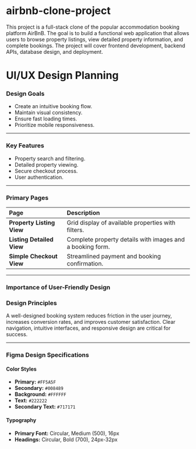 # airbnb-clone-project
This project is a full-stack clone of the popular accommodation booking platform AirBnB. The goal is to build a functional web application that allows users to browse property listings, view detailed property information, and complete bookings. The project will cover frontend development, backend APIs, database design, and deployment.

# UI/UX Design Planning

### Design Goals

* Create an intuitive booking flow.
* Maintain visual consistency.
* Ensure fast loading times.
* Prioritize mobile responsiveness.

---

### Key Features

* Property search and filtering.
* Detailed property viewing.
* Secure checkout process.
* User authentication.

---

### Primary Pages

| Page                  | Description                                                  |
| :-------------------- | :----------------------------------------------------------- |
| **Property Listing View** | Grid display of available properties with filters.           |
| **Listing Detailed View** | Complete property details with images and a booking form.    |
| **Simple Checkout View** | Streamlined payment and booking confirmation.                |

---

### Importance of User-Friendly Design

### Design Principles

A well-designed booking system reduces friction in the user journey, increases conversion rates, and improves customer satisfaction. Clear navigation, intuitive interfaces, and responsive design are critical for success.

---

### Figma Design Specifications

#### Color Styles

* **Primary:** `#FF5A5F`
* **Secondary:** `#008489`
* **Background:** `#FFFFFF`
* **Text:** `#222222`
* **Secondary Text:** `#717171`

#### Typography

* **Primary Font:** Circular, Medium (500), 16px
* **Headings:** Circular, Bold (700), 24px-32px